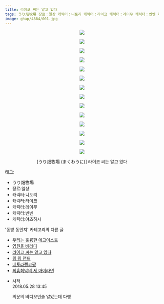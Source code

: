```yaml
---
title: 라이코 씨는 알고 있다
tags: うり畑牧場 장르：일상 캐릭터：니토리 캐릭터：라이코 캐릭터：레이무 캐릭터：벤벤 캐릭터：야츠하시 まくわうに 동방_동인지
image: ghap/4384/001.jpg
---
```

<div class="article">
<p style="text-align: center; clear: none; float: none;"><img src="{{ site.nasurl }}/ghap/4384/001.jpg"/></p>
<p style="text-align: center; clear: none; float: none;"><img src="{{ site.nasurl }}/ghap/4384/002.jpg"/></p>
<p style="text-align: center; clear: none; float: none;"><img src="{{ site.nasurl }}/ghap/4384/003.jpg"/></p>
<p style="text-align: center; clear: none; float: none;"><img src="{{ site.nasurl }}/ghap/4384/004.jpg"/></p>
<p style="text-align: center; clear: none; float: none;"><img src="{{ site.nasurl }}/ghap/4384/005.jpg"/></p>
<p style="text-align: center; clear: none; float: none;"><img src="{{ site.nasurl }}/ghap/4384/006.jpg"/></p>
<p style="text-align: center; clear: none; float: none;"><img src="{{ site.nasurl }}/ghap/4384/007.jpg"/></p>
<p style="text-align: center; clear: none; float: none;"><img src="{{ site.nasurl }}/ghap/4384/008.jpg"/></p>
<p style="text-align: center; clear: none; float: none;"><img src="{{ site.nasurl }}/ghap/4384/009.jpg"/></p>
<p style="text-align: center; clear: none; float: none;"><img src="{{ site.nasurl }}/ghap/4384/010.jpg"/></p>
<p style="text-align: center; clear: none; float: none;"><img src="{{ site.nasurl }}/ghap/4384/011.jpg"/></p>
<p style="text-align: center; clear: none; float: none;"><img src="{{ site.nasurl }}/ghap/4384/012.jpg"/></p>
<p style="text-align: center; clear: none; float: none;"><img src="{{ site.nasurl }}/ghap/4384/013.jpg"/></p>
<p style="text-align: center; clear: none; float: none;"><img src="{{ site.nasurl }}/ghap/4384/014.jpg"/></p>
<p style="text-align: center; clear: none; float: none;">[うり畑牧場 (まくわうに)] 라이코 씨는 알고 있다</p>
</div><div class="tagTrail">
<p>태그: </p>
<ul>
<li>うり畑牧場</li>
<li>장르:일상</li>
<li>캐릭터:니토리</li>
<li>캐릭터:라이코</li>
<li>캐릭터:레이무</li>
<li>캐릭터:벤벤</li>
<li>캐릭터:야츠하시</li>
</ul>
</div><div class="another">
<p>'동방 동인지' 카테고리의 다른 글</p>
<ul>
<li><a href="/2018-05-27-ghap_4389">우리는 훌륭한 에고이스트</a></li>
<li><a href="/2018-05-27-ghap_4388">영원을 바라다</a></li>
<li><a href="/2018-05-26-ghap_4384">라이코 씨는 알고 있다</a></li>
<li><a href="/2018-05-26-ghap_4383">링 링 랜드</a></li>
<li><a href="/2018-05-21-ghap_4379">네토라렌코짱</a></li>
<li><a href="/2018-05-14-ghap_4376">최흉최악의 세 아이라면</a></li>
</ul>
</div><div class="cb_module cb_fluid">
<div class="cb_wrt cb_profile">
<div class="comment">
<ul>
<li class="cb_thumb_off" id="comment15262927">
<div class="cb_comment_area">
<div class="cb_info_area">
<div class="cb_section">
<span class="cb_nick_name">사적</span>
</div>
<div class="cb_section">
<span class="cb_date">2018.05.28 13:45 </span>
</div>
</div>
<div class="cb_dsc_comment">
<p class="cb_dsc">
											의문의 비디오인줄 알았는데 다행
										</p>
</div>
</div></li>
</ul>
</div>
</div><!-- commentList close -->
</div>